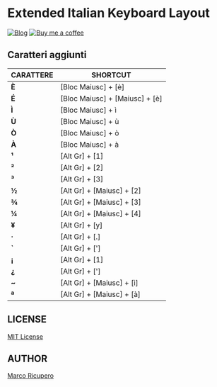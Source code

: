# Extended Italian Keyboard Layout
[![Blog](https://img.shields.io/badge/blog-marketto-blue.svg)](http://blog.marketto.it)
[![Buy me a coffee](https://img.shields.io/badge/Ko--fi-donate-blueviolet)](https://ko-fi.com/marketto)
## Caratteri aggiunti
CARATTERE | SHORTCUT
----------|----------
__È__ | [Bloc Maiusc] + [è]
__É__ | [Bloc Maiusc] + [Maiusc] + [è]
__Ì__ | [Bloc Maiusc] + ì
__Ù__ | [Bloc Maiusc] + ù
__Ò__ | [Bloc Maiusc] + ò
__À__ | [Bloc Maiusc] + à
__¹__ | [Alt Gr] + [1]
__²__ | [Alt Gr] + [2]
__³__ | [Alt Gr] + [3]
__½__ | [Alt Gr] + [Maiusc] + [2]
__¾__ | [Alt Gr] + [Maiusc] + [3]
__¼__ | [Alt Gr] + [Maiusc] + [4]
__¥__ | [Alt Gr] + [y]
__·__ | [Alt Gr] + [.]
__\`__ | [Alt Gr] + [']
__¡__ | [Alt Gr] + [1]
__¿__ | [Alt Gr] + [']
__~__ | [Alt Gr] + [Maiusc] + [ì]
__ª__ | [Alt Gr] + [Maiusc] + [à]

## LICENSE
[MIT License](LICENSE)

## AUTHOR
[Marco Ricupero](mailto:marco.ricupero@gmail.com)
